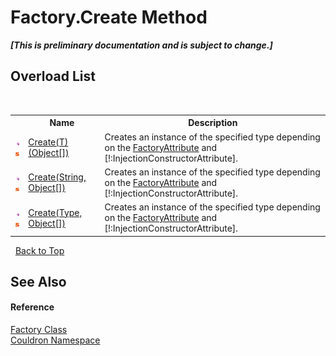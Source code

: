 # Factory.Create Method 
 _**\[This is preliminary documentation and is subject to change.\]**_


## Overload List
&nbsp;<table><tr><th></th><th>Name</th><th>Description</th></tr><tr><td>![Public method](media/pubmethod.gif "Public method")![Static member](media/static.gif "Static member")</td><td><a href="M_Couldron_Factory_Create__1">Create(T)(Object[])</a></td><td>
Creates an instance of the specified type depending on the <a href="T_Couldron_FactoryAttribute">FactoryAttribute</a> and [!:InjectionConstructorAttribute].</td></tr><tr><td>![Public method](media/pubmethod.gif "Public method")![Static member](media/static.gif "Static member")</td><td><a href="M_Couldron_Factory_Create">Create(String, Object[])</a></td><td>
Creates an instance of the specified type depending on the <a href="T_Couldron_FactoryAttribute">FactoryAttribute</a> and [!:InjectionConstructorAttribute].</td></tr><tr><td>![Public method](media/pubmethod.gif "Public method")![Static member](media/static.gif "Static member")</td><td><a href="M_Couldron_Factory_Create_1">Create(Type, Object[])</a></td><td>
Creates an instance of the specified type depending on the <a href="T_Couldron_FactoryAttribute">FactoryAttribute</a> and [!:InjectionConstructorAttribute].</td></tr></table>&nbsp;
<a href="#factory.create-method">Back to Top</a>

## See Also


#### Reference
<a href="T_Couldron_Factory">Factory Class</a><br /><a href="N_Couldron">Couldron Namespace</a><br />